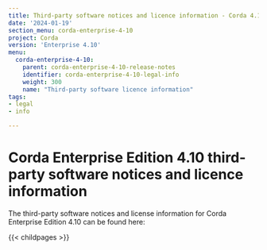 ```yaml
---
title: Third-party software notices and licence information - Corda 4.10
date: '2024-01-19'
section_menu: corda-enterprise-4-10
project: Corda
version: 'Enterprise 4.10'
menu:
  corda-enterprise-4-10:
    parent: corda-enterprise-4-10-release-notes
    identifier: corda-enterprise-4-10-legal-info
    weight: 300
    name: "Third-party software licence information"
tags:
- legal
- info

---
```


# Corda Enterprise Edition 4.10 third-party software notices and licence information

The third-party software notices and license information for Corda Enterprise Edition 4.10 can be found here:

{{< childpages >}}